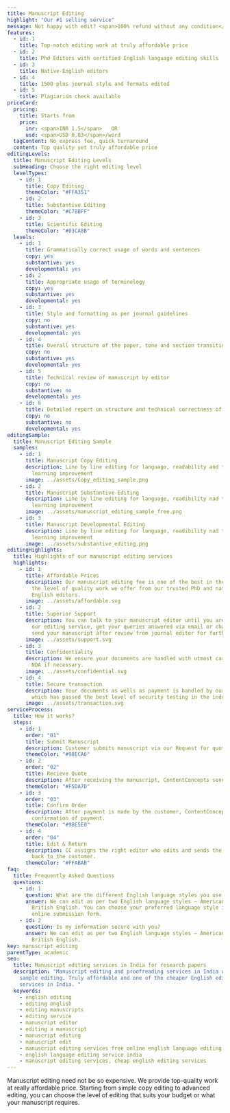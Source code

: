 ```yaml
---
title: Manuscript Editing
highlight: "Our #1 selling service"
message: Not happy with edit? <span>100% refund without any condition</span>
features:
  - id: 1
    title: Top-notch editing work at truly affordable price
  - id: 2
    title: Phd Editors with certified English language editing skills
  - id: 3
    title: Native-English editors
  - id: 4
    title: 1500 plus journal style and formats edited
  - id: 5
    title: Plagiarism check available
priceCard:
  pricing:
    title: Starts from
    price:
      inr: <span>INR 1.5</span>   OR
      usd: <span>USD 0.03</span>/word
  tagContent: No express fee, quick turnaround
  content: Top quality yet truly affordable price
editingLevels:
  title: Manuscript Editing Levels
  subHeading: Choose the right editing level
  levelTypes:
    - id: 1
      title: Copy Editing
      themeColor: "#FFA351"
    - id: 2
      title: Substantive Editing
      themeColor: "#C78BFF"
    - id: 3
      title: Scientific Editing
      themeColor: "#03CA8B"
  levels:
    - id: 1
      title: Grammatically correct usage of words and sentences
      copy: yes
      substantive: yes
      developmental: yes
    - id: 2
      title: Appropriate usage of terminology
      copy: yes
      substantive: yes
      developmental: yes
    - id: 3
      title: Style and formatting as per journal guidelines
      copy: no
      substantive: yes
      developmental: yes
    - id: 4
      title: Overall structure of the paper, tone and section transition
      copy: no
      substantive: yes
      developmental: yes
    - id: 5
      title: Technical review of manuscript by editor
      copy: no
      substantive: no
      developmental: yes
    - id: 6
      title: Detailed report on structure and technical correctness of your manuscript
      copy: no
      substantive: no
      developmental: yes
editingSample:
  title: Manuscript Editing Sample
  samples:
    - id: 1
      title: Manuscript Copy Editing
      description: Line by line editing for language, readability and technical
        learning improvement
      image: ../assets/Copy_editing_sample.png
    - id: 2
      title: Manuscript Substantive Editing
      description: Line by line editing for language, readibility nad technical
        learning improvement
      image: ../assets/manuscript_editing_sample_free.png
    - id: 3
      title: Manuscript Developmental Editing
      description: Line by line editing for language, readibility nad technical
        learning improvement
      image: ../assets/substantive_editing.png
editingHighlights:
  title: Highlights of our manuscript editing services
  highlights:
    - id: 1
      title: Affordable Prices
      description: Our manuscript editing fee is one of the best in the industry for
        the level of quality work we offer from our trusted PhD and native
        English editors.
      image: ../assets/affordable.svg
    - id: 2
      title: Superior Support
      description: You can talk to your manuscript editor until you are satisfied with
        our editing service, get your queries answered via email or chat and
        send your manuscript after review from journal editor for further check.
      image: ../assets/support.svg
    - id: 3
      title: Confidentiality
      description: We ensure your documents are handled with utmost care. We can sign
        NDA if necessary.
      image: ../assets/confidential.svg
    - id: 4
      title: Secure transaction
      description: Your documents as wells as payment is handled by our secure website
        which has passed the best level of security testing in the industry.
      image: ../assets/transaction.svg
serviceProcess:
  title: How it works?
  steps:
    - id: 1
      order: "01"
      title: Submit Manuscript
      description: Customer submits manuscript via our Request for quote page.
      themeColor: "#98ECA6"
    - id: 2
      order: "02"
      title: Recieve Quote
      description: After receiving the manuscript, ContentConcepts sends price quote.
      themeColor: "#F5DA7D"
    - id: 3
      order: "03"
      title: Confirm Order
      description: After payment is made by the customer, ContentConcepts sends
        confirmation of payment.
      themeColor: "#98E5E0"
    - id: 4
      order: "04"
      title: Edit & Return
      description: CC assigns the right editor who edits and sends the edited document
        back to the customer.
      themeColor: "#FFABAB"
faq:
  title: Frequently Asked Questions
  questions:
    - id: 1
      question: What are the different English language styles you use while editing?
      answer: We can edit as per two English language styles – American English and
        British English. You can choose your preferred language style in the
        online submission form.
    - id: 2
      question: Is my information secure with you?
      answer: We can edit as per two English language styles – American English and
        British English.
key: manuscript_editing
parentType: academic
seo:
  title: Manuscript editing services in India for research papers
  description: "Manuscript editing and proofreading services in India with free
    sample editing. Truly affordable and one of the cheaper English editing
    services in India. "
  keywords:
    - english editing
    - editing english
    - editing manuscripts
    - editing service
    - manuscript editor
    - editing a manuscript
    - manuscript editing
    - manuscript edit
    - manuscript editing services free online english language editing service
    - english language editing service india
    - manuscript editing services, cheap english editing services
---
```


Manuscript editing need not be so expensive. We provide top-quality work at really affordable price. Starting from simple copy editing to advanced editing, you can choose the level of editing that suits your budget or what your manuscript requires.
